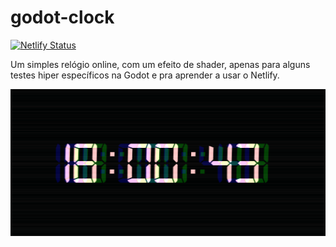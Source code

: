 # godot-clock

[![Netlify Status](https://api.netlify.com/api/v1/badges/269faabf-b19b-47b9-bf98-0747b9183dc6/deploy-status)](https://app.netlify.com/sites/godot-clock/deploys)

Um simples relógio online, com um efeito de shader, apenas para alguns testes hiper específicos na Godot e pra aprender a usar o Netlify.

![screenshot](https://github.com/renanstd/godot-clock/blob/main/Images/clock.png)
